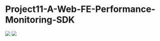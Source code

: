 # Project11-A-Web-FE-Performance-Monitoring-SDK

![](https://img.shields.io/github/languages/count/boostcamp-2020/Project11-A-Web-FE-Performance-Monitoring-SDK)
![](https://img.shields.io/github/issues/boostcamp-2020/Project11-A-Web-FE-Performance-Monitoring-SDK)
